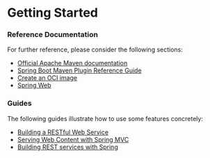 # Getting Started

### Reference Documentation
For further reference, please consider the following sections:

* [Official Apache Maven documentation](https://maven.apache.org/guides/index.html)
* [Spring Boot Maven Plugin Reference Guide](https://docs.spring.io/spring-boot/docs/2.7.17.RELEASE/maven-plugin/reference/html/)
* [Create an OCI image](https://docs.spring.io/spring-boot/docs/2.7.17.RELEASE/maven-plugin/reference/html/#build-image)
* [Spring Web](https://docs.spring.io/spring-boot/docs/2.7.17.RELEASE/reference/htmlsingle/index.html#web)

### Guides
The following guides illustrate how to use some features concretely:

* [Building a RESTful Web Service](https://spring.io/guides/gs/rest-service/)
* [Serving Web Content with Spring MVC](https://spring.io/guides/gs/serving-web-content/)
* [Building REST services with Spring](https://spring.io/guides/tutorials/rest/)

